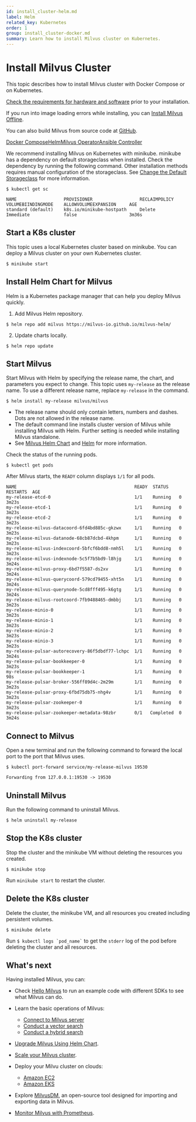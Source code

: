 ```yaml
---
id: install_cluster-helm.md
label: Helm 
related_key: Kubernetes
order: 1
group: install_cluster-docker.md
summary: Learn how to install Milvus cluster on Kubernetes.
---
```


# Install Milvus Cluster

This topic describes how to install Milvus cluster with Docker Compose or on Kubernetes. 

[Check the requirements for hardware and software](prerequisite-docker.md) prior to your installation. 

If you run into image loading errors while installing, you can [Install Milvus Offline](install_offline-docker.md).

You can also build Milvus from source code at [GitHub](https://github.com/milvus-io/milvus#to-start-developing-milvus).


<div class="tab-wrapper"><a href="install_cluster-docker.md" class=''>Docker Compose</a><a href="install_cluster-helm.md" class='active '>Helm</a><a href="install_cluster-milvusoperator.md" class=''>Milvus Operator</a><a href="install_cluster-ansible.md" class=''>Ansible Controller</a></div>

We recommend installing Milvus on Kubernetes with minikube. minikube has a dependency on default storageclass when installed. Check the dependency by running the following command. Other installation methods requires manual configuration of the storageclass. See [Change the Default Storageclass](https://kubernetes.io/docs/tasks/administer-cluster/change-default-storage-class/) for more information.

```
$ kubectl get sc
```

```
NAME                  PROVISIONER                  RECLAIMPOLICY    VOLUMEBIINDINGMODE    ALLOWVOLUMEEXPANSION     AGE
standard (default)    k8s.io/minikube-hostpath     Delete           Immediate             false                    3m36s
```

## Start a K8s cluster

<div class="alert note">
This topic uses a local Kubernetes cluster based on minikube. You can deploy a Milvus cluster on your own Kubernetes cluster.
</div>

```
$ minikube start
```

## Install Helm Chart for Milvus

Helm is a Kubernetes package manager that can help you deploy Milvus quickly.

1. Add Milvus Helm repository.

```
$ helm repo add milvus https://milvus-io.github.io/milvus-helm/
```

2. Update charts locally.

```
$ helm repo update
```

## Start Milvus

Start Milvus with Helm by specifying the release name, the chart, and parameters you expect to change. This topic uses <code>my-release</code> as the release name. To use a different release name, replace <code>my-release</code> in the command.

```
$ helm install my-release milvus/milvus
```

<div class="alert note">
  <ul>
    <li>The release name should only contain letters, numbers and dashes. Dots are not allowed in the release name.</li>
    <li>The default command line installs cluster version of Milvus while installing Milvus with Helm. Further setting is needed while installing Milvus standalone.</li>
    <li>See <a href="https://artifacthub.io/packages/helm/milvus/milvus">Milvus Helm Chart</a> and <a href="https://helm.sh/docs/">Helm</a> for more information.</li>
  </ul>
</div>

Check the status of the running pods.

```
$ kubectl get pods
```

After Milvus starts, the `READY` column displays `1/1` for all pods.

```
NAME                                             READY  STATUS   RESTARTS  AGE
my-release-etcd-0                                1/1    Running   0        3m23s
my-release-etcd-1                                1/1    Running   0        3m23s
my-release-etcd-2                                1/1    Running   0        3m23s
my-release-milvus-datacoord-6fd4bd885c-gkzwx     1/1    Running   0        3m23s
my-release-milvus-datanode-68cb87dcbd-4khpm      1/1    Running   0        3m23s
my-release-milvus-indexcoord-5bfcf6bdd8-nmh5l    1/1    Running   0        3m23s
my-release-milvus-indexnode-5c5f7b5bd9-l8hjg     1/1    Running   0        3m24s
my-release-milvus-proxy-6bd7f5587-ds2xv          1/1    Running   0        3m24s
my-release-milvus-querycoord-579cd79455-xht5n    1/1    Running   0        3m24s
my-release-milvus-querynode-5cd8fff495-k6gtg     1/1    Running   0        3m24s
my-release-milvus-rootcoord-7fb9488465-dmbbj     1/1    Running   0        3m23s
my-release-minio-0                               1/1    Running   0        3m23s
my-release-minio-1                               1/1    Running   0        3m23s
my-release-minio-2                               1/1    Running   0        3m23s
my-release-minio-3                               1/1    Running   0        3m23s
my-release-pulsar-autorecovery-86f5dbdf77-lchpc  1/1    Running   0        3m24s
my-release-pulsar-bookkeeper-0                   1/1    Running   0        3m23s
my-release-pulsar-bookkeeper-1                   1/1    Running   0        98s
my-release-pulsar-broker-556ff89d4c-2m29m        1/1    Running   0        3m23s
my-release-pulsar-proxy-6fbd75db75-nhg4v         1/1    Running   0        3m23s
my-release-pulsar-zookeeper-0                    1/1    Running   0        3m23s
my-release-pulsar-zookeeper-metadata-98zbr       0/1   Completed  0        3m24s
```

## Connect to Milvus

Open a new terminal and run the following command to forward the local port to the port that Milvus uses.

```
$ kubectl port-forward service/my-release-milvus 19530
```

```
Forwarding from 127.0.0.1:19530 -> 19530
```

## Uninstall Milvus

Run the following command to uninstall Milvus.

```
$ helm uninstall my-release
```

## Stop the K8s cluster

Stop the cluster and the minikube VM without deleting the resources you created.

```
$ minikube stop
```

Run `minikube start` to restart the cluster.


## Delete the K8s cluster

Delete the cluster, the minikube VM, and all resources you created including persistent volumes.

```
$ minikube delete
```

<div class="alert note">
Run <code>$ kubectl logs `pod_name`</code> to get the <code>stderr</code> log of the pod before deleting the cluster and all resources.
</div>

## What's next

Having installed Milvus, you can:

- Check [Hello Milvus](example_code.md) to run an example code with different SDKs to see what Milvus can do.

- Learn the basic operations of Milvus:
  - [Connect to Milvus server](manage_connection.md)
  - [Conduct a vector search](search.md)
  - [Conduct a hybrid search](hybridsearch.md)

- [Upgrade Milvus Using Helm Chart](upgrade.md).
- [Scale your Milvus cluster](scaleout.md).
- Deploy your Milvu cluster on clouds:
  - [Amazon EC2](aws.md)
  - [Amazon EKS](eks.md)
- Explore [MilvusDM](migrate_overview.md), an open-source tool designed for importing and exporting data in Milvus.
- [Monitor Milvus with Prometheus](monitor.md).
